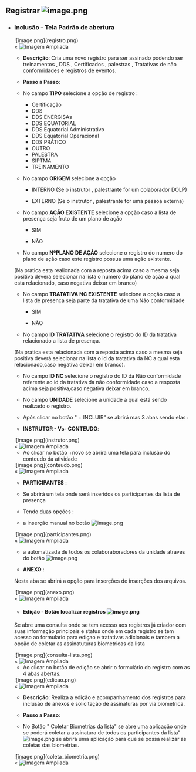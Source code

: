 ## Registrar ![image.png](image%201.png) 

- ### Inclusão - Tela Padrão de abertura

    <label for="modal-toggle-1">
    ![image.png](registro.png)
    </label>
    <input type="checkbox" id="modal-toggle-1" style="display:none;">
    <div class="modal">
    <label for="modal-toggle-1" class="close">&times;</label>
    <img src="/sgi/registro.png" alt="Imagem Ampliada">
    </div>

    - **Descrição**: Cria uma novo registro para ser assinado podendo ser treinamentos , DDS , Certificados , palestras , Tratativas de não conformidades e registros de eventos.

    - **Passo a Passo**:

    - No campo **TIPO** selecione a opção de  registro : 

        - Certificação 
        - DDS
        - DDS ENERGISAs
        - DDS EQUATORIAL 
        - DDS Equatorial Administrativo
        - DDS Equatorial Operacional 
        - DDS PRÁTICO
        - OUTRO 
        - PALESTRA 
        - SIPTMA 
        - TREINAMENTO

    - No campo **ORIGEM** selecione a opção 

        - INTERNO (Se o instrutor , palestrante for um colaborador DOLP)

        - EXTERNO (Se o instrutor , palestrante for uma pessoa externa)

    - No campo **AÇÃO EXISTENTE** selecione a opção caso a lista de presença seja fruto de um plano de ação 

        -  SIM 

        -  NÃO
    - No campo **NºPLANO DE AÇÂO** selecione o registro do numero do plano de ação caso este registro possua uma ação existente.

    (Na pratica esta realionada com a reposta acima caso a mesma seja positiva deverá selecionar na lista o numero do plano de ação a qual esta relacionado, caso negativa deixar em branco)

    - No campo **TRATATIVA NC EXISTENTE** selecione a opção caso a lista de presença seja parte da tratativa de uma Não conformidade

        -  SIM 

        -  NÃO
    - No campo **ID TRATATIVA** selecione o registro do ID da tratativa relacionado a lista de presença.

    (Na pratica esta relacionada com a reposta acima caso a mesma seja positiva deverá selecionar na lista o id da tratativa da NC a qual esta relacionado,caso negativa deixar em branco).

    - No campo **ID NC** selecione o registro do ID da Não conformidade referente ao id da tratativa da não conformidade caso a resposta acima seja positiva,caso negativa deixar em branco.

    - No campo **UNIDADE** selecione a unidade a qual está sendo realizado o registro. 

    - Após clicar no botão " + INCLUIR" se abrirá mas 3 abas sendo elas :

    - **INSTRUTOR - Vs- CONTEUDO**: 
    
    <label for="modal-toggle-2">
    ![image.png](instrutor.png)
    </label>
    <input type="checkbox" id="modal-toggle-2" style="display:none;">
    <div class="modal">
    <label for="modal-toggle-2" class="close">&times;</label>
    <img src="/sgi/instrutor.png" alt="Imagem Ampliada">
    </div>

    - Ao clicar no botão +novo se abrira uma tela para inclusão do conteudo da atividade

    <label for="modal-toggle-3">
    ![image.png](conteudo.png)
    </label>
    <input type="checkbox" id="modal-toggle-3" style="display:none;">
    <div class="modal">
    <label for="modal-toggle-3" class="close">&times;</label>
    <img src="/sgi/conteudo.png" alt="Imagem Ampliada">
    </div>

    - **PARTICIPANTES** :

    - Se abrirá um tela onde será inseridos  os participantes da lista de presença

    - Tendo duas opções :

    - a inserção manual no botão ![image.png](manual.png)

    <label for="modal-toggle-4">
    ![image.png](participantes.png)
    </label>
    <input type="checkbox" id="modal-toggle-4" style="display:none;">
    <div class="modal">
    <label for="modal-toggle-4" class="close">&times;</label>
    <img src="/sgi/participantes.png" alt="Imagem Ampliada">
    </div>

    - a automatizada de todos os colaboraboradores da unidade atraves do botão ![image.png](automatica.png)

    - **ANEXO** : 

    Nesta aba se abrirá a opção para inserções de inserções dos arquivos.

    <label for="modal-toggle-5">
    ![image.png](anexo.png)
    </label>
    <input type="checkbox" id="modal-toggle-5" style="display:none;">
    <div class="modal">
    <label for="modal-toggle-5" class="close">&times;</label>
    <img src="/sgi/anexo.png" alt="Imagem Ampliada">
    </div>

    - #### Edição - Botão localizar registros ![image.png](localizar.png)

    Se abre uma consulta onde se tem acesso aos registros já criador com suas informação principais e status onde em cada registro se tem acesso ao formulario para ediçao e tratativas adicionais e tambem a opção de coletar as assinatuturas biometricas da lista

    <label for="modal-toggle-6">
    ![image.png](consulta-lista.png)
    </label>
    <input type="checkbox" id="modal-toggle-6" style="display:none;">
    <div class="modal">
    <label for="modal-toggle-6" class="close">&times;</label>
    <img src="/sgi/consulta-lista.png" alt="Imagem Ampliada">
    </div>

    - Ao clicar no botão de edição se abrir o formulário do registro com as 4 abas abertas.

    <label for="modal-toggle-7">
    ![image.png](edicao.png)
    </label>
    <input type="checkbox" id="modal-toggle-7" style="display:none;">
    <div class="modal">
    <label for="modal-toggle-7" class="close">&times;</label>
    <img src="/sgi/edicao.png" alt="Imagem Ampliada">
    </div>

    - **Descrição**: Realiza a edição e acompanhamento dos registros para inclusão de anexos e solicitação de assinaturas por via biometrica.

    - **Passo a Passo**: 

    - No Botão " Coletar Biometrias da lista" se abre uma aplicação onde se poderá coletar a assinatura de todos os participantes da lista"  ![image.png](coletar%20.png)
        se abrirá uma aplicação para que se possa realizar as coletas das biometrias.

    <label for="modal-toggle-8">
    ![image.png](coleta_biometria.png)
    </label>
    <input type="checkbox" id="modal-toggle-8" style="display:none;">
    <div class="modal">
    <label for="modal-toggle-8" class="close">&times;</label>
    <img src="/sgi/coleta_biometria.png" alt="Imagem Ampliada">
    </div>
        